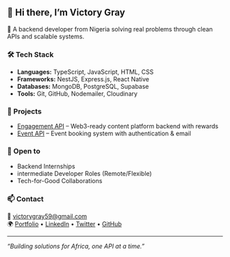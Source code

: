 ## 👋 Hi there, I’m Victory Gray

🎯 A backend developer from Nigeria solving real problems through clean APIs and scalable systems.

### 🛠 Tech Stack
- **Languages:** TypeScript, JavaScript, HTML, CSS
- **Frameworks:** NestJS, Express.js, React Native
- **Databases:** MongoDB, PostgreSQL, Supabase
- **Tools:** Git, GitHub, Nodemailer, Cloudinary

### 🚀 Projects
- [Engagement API](https://github.com/vic-Gray/engagement-api) – Web3-ready content platform backend with rewards
- [Event API](https://github.com/vic-Gray/event-api) – Event booking system with authentication & email

### 🤝 Open to
- Backend Internships  
- intermediate Developer Roles (Remote/Flexible)  
- Tech-for-Good Collaborations  

### 📫 Contact
📧 victorygray59@gmail.com  
🌍 [Portfolio](https://portfolio-1dq.pages.dev/) • [LinkedIn](#) • [Twitter](#) • [GitHub](https://github.com/vic-Gray)

---

_“Building solutions for Africa, one API at a time.”_
